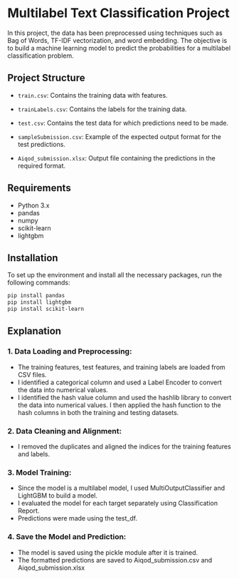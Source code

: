 # Multilabel Text Classification Project

In this project, the data has been preprocessed using techniques such as Bag of Words, TF-IDF vectorization, and word embedding. The objective is to build a machine learning model to predict the probabilities for a multilabel classification problem.

## Project Structure

- `train.csv`: Contains the training data with features.
- `trainLabels.csv`: Contains the labels for the training data.
- `test.csv`: Contains the test data for which predictions need to be made.
- `sampleSubmission.csv`: Example of the expected output format for the test predictions.

- `Aiqod_submission.xlsx`: Output file containing the predictions in the required format.


## Requirements

- Python 3.x
- pandas
- numpy
- scikit-learn
- lightgbm

## Installation

To set up the environment and install all the necessary packages, run the following commands:

```bash
pip install pandas
pip install lightgbm
pip install scikit-learn 

```

## Explanation 

### 1. Data Loading and Preprocessing:
- The training features, test features, and training labels are loaded from CSV files.
- I identified a categorical column and used a Label Encoder to convert the data into numerical values.
- I identified the hash value column and used the hashlib library to convert the data into numerical values.  I then applied the hash function to the hash columns in both the training and testing datasets.

### 2. Data Cleaning and Alignment:
- I removed the duplicates and aligned the indices for the training features and labels.

### 3. Model Training:
- Since the model is a multilabel model, I used MultiOutputClassifier and LightGBM to build a model.
- I evaluated the model for each target separately using Classification Report.
- Predictions were made using the test_df.

### 4. Save the Model and Prediction:
- The model is saved using the pickle module after it is trained.
- The formatted predictions are saved to Aiqod_submission.csv and Aiqod_submission.xlsx


